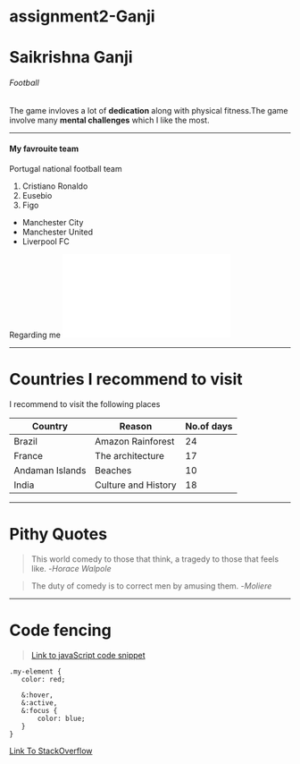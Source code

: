 # assignment2-Ganji
# Saikrishna Ganji
###### Football
The game invloves a lot of **dedication** along with physical fitness.The game involve many **mental challenges** which I like the most.

***  

#### My favrouite team
Portugal national football team
1. Cristiano Ronaldo
2. Eusebio
3. Figo

* Manchester City
* Manchester United
* Liverpool FC

Regarding me ![click to see my information](Aboutme.md)

***

# Countries I recommend to visit
 I recommend to visit the following places 

| Country             | Reason             | No.of days    |
|---------------------|--------------------|---------------|
| Brazil              | Amazon Rainforest  | 24            |
| France              | The architecture   | 17            |
| Andaman Islands     | Beaches            | 10            |
| India               | Culture and History| 18            |

---

# Pithy Quotes
> This world  comedy to those that think, a tragedy to those that feels like.
-*Horace Walpole*

> The duty of comedy is to correct men by amusing them.
-*Moliere*

---

# Code fencing
 >[Link to javaScript code snippet](https://css-tricks.com/snippets/sass/simplifying-contexts-events/)
 
 ```
 .my-element {
    color: red;

    &:hover,
    &:active, 
    &:focus {
        color: blue;
    }
}

 ```
 [Link To StackOverflow](https://stackoverflow.com/questions/tagged/javascript)
